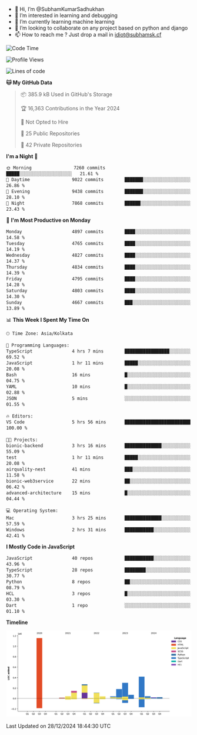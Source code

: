 - 👋 Hi, I’m @SubhamKumarSadhukhan
- 👀 I’m interested in learning and debugging
- 🌱 I’m currently learning machine learning
- 💞️ I’m looking to collaborate on any project based on python and django
- 📫 How to reach me ?
      Just drop a mail in idiot@subhamsk.cf

<!---
SubhamKumarSadhukhan/SubhamKumarSadhukhan is a ✨ special ✨ repository because its `README.md` (this file) appears on your GitHub profile.
You can click the Preview link to take a look at your changes.
--->


<!--START_SECTION:waka-->
![Code Time](http://img.shields.io/badge/Code%20Time-2%2C689%20hrs%2026%20mins-blue)

![Profile Views](http://img.shields.io/badge/Profile%20Views-0-blue)

![Lines of code](https://img.shields.io/badge/From%20Hello%20World%20I%27ve%20Written-2.9%20million%20lines%20of%20code-blue)

**🐱 My GitHub Data** 

> 📦 385.9 kB Used in GitHub's Storage 
 > 
> 🏆 16,363 Contributions in the Year 2024
 > 
> 🚫 Not Opted to Hire
 > 
> 📜 25 Public Repositories 
 > 
> 🔑 42 Private Repositories 
 > 
**I'm a Night 🦉** 

```text
🌞 Morning                7260 commits        █████░░░░░░░░░░░░░░░░░░░░   21.61 % 
🌆 Daytime                9022 commits        ███████░░░░░░░░░░░░░░░░░░   26.86 % 
🌃 Evening                9438 commits        ███████░░░░░░░░░░░░░░░░░░   28.10 % 
🌙 Night                  7868 commits        ██████░░░░░░░░░░░░░░░░░░░   23.43 % 
```
📅 **I'm Most Productive on Monday** 

```text
Monday                   4897 commits        ████░░░░░░░░░░░░░░░░░░░░░   14.58 % 
Tuesday                  4765 commits        ████░░░░░░░░░░░░░░░░░░░░░   14.19 % 
Wednesday                4827 commits        ████░░░░░░░░░░░░░░░░░░░░░   14.37 % 
Thursday                 4834 commits        ████░░░░░░░░░░░░░░░░░░░░░   14.39 % 
Friday                   4795 commits        ████░░░░░░░░░░░░░░░░░░░░░   14.28 % 
Saturday                 4803 commits        ████░░░░░░░░░░░░░░░░░░░░░   14.30 % 
Sunday                   4667 commits        ███░░░░░░░░░░░░░░░░░░░░░░   13.89 % 
```


📊 **This Week I Spent My Time On** 

```text
🕑︎ Time Zone: Asia/Kolkata

💬 Programming Languages: 
TypeScript               4 hrs 7 mins        █████████████████░░░░░░░░   69.52 % 
JavaScript               1 hr 11 mins        █████░░░░░░░░░░░░░░░░░░░░   20.08 % 
Bash                     16 mins             █░░░░░░░░░░░░░░░░░░░░░░░░   04.75 % 
YAML                     10 mins             █░░░░░░░░░░░░░░░░░░░░░░░░   02.88 % 
JSON                     5 mins              ░░░░░░░░░░░░░░░░░░░░░░░░░   01.55 % 

🔥 Editors: 
VS Code                  5 hrs 56 mins       █████████████████████████   100.00 % 

🐱‍💻 Projects: 
bionic-backend           3 hrs 16 mins       ██████████████░░░░░░░░░░░   55.09 % 
test                     1 hr 11 mins        █████░░░░░░░░░░░░░░░░░░░░   20.08 % 
airquality-nest          41 mins             ███░░░░░░░░░░░░░░░░░░░░░░   11.58 % 
bionic-web3service       22 mins             ██░░░░░░░░░░░░░░░░░░░░░░░   06.42 % 
advanced-architecture    15 mins             █░░░░░░░░░░░░░░░░░░░░░░░░   04.44 % 

💻 Operating System: 
Mac                      3 hrs 25 mins       ██████████████░░░░░░░░░░░   57.59 % 
Windows                  2 hrs 31 mins       ███████████░░░░░░░░░░░░░░   42.41 % 
```

**I Mostly Code in JavaScript** 

```text
JavaScript               40 repos            ███████████░░░░░░░░░░░░░░   43.96 % 
TypeScript               28 repos            ████████░░░░░░░░░░░░░░░░░   30.77 % 
Python                   8 repos             ██░░░░░░░░░░░░░░░░░░░░░░░   08.79 % 
HCL                      3 repos             █░░░░░░░░░░░░░░░░░░░░░░░░   03.30 % 
Dart                     1 repo              ░░░░░░░░░░░░░░░░░░░░░░░░░   01.10 % 
```



**Timeline**

![Lines of Code chart](https://raw.githubusercontent.com/SubhamKumarSadhukhan/SubhamKumarSadhukhan/main/assets/bar_graph.png)


 Last Updated on 28/12/2024 18:44:30 UTC
<!--END_SECTION:waka-->
